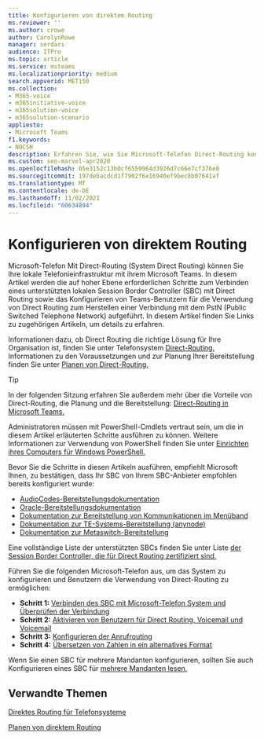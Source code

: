 ```yaml
---
title: Konfigurieren von direktem Routing
ms.reviewer: ''
ms.author: crowe
author: CarolynRowe
manager: serdars
audience: ITPro
ms.topic: article
ms.service: msteams
ms.localizationpriority: medium
search.appverid: MET150
ms.collection:
- M365-voice
- m365initiative-voice
- m365solution-voice
- m365solution-scenario
appliesto:
- Microsoft Teams
f1.keywords:
- NOCSH
description: Erfahren Sie, wie Sie Microsoft-Telefon Direct-Routing konfigurieren, um Ihre lokale Telefonieinfrastruktur mit Microsoft Teams.
ms.custom: seo-marvel-apr2020
ms.openlocfilehash: 05e3152c13b0cf6559964d3926d7c66e7cf376e8
ms.sourcegitcommit: 197debacdcd1f7902f6e16940ef9bec8b07641af
ms.translationtype: MT
ms.contentlocale: de-DE
ms.lasthandoff: 11/02/2021
ms.locfileid: "60634894"
---
```

# <a name="configure-direct-routing"></a>Konfigurieren von direktem Routing

Microsoft-Telefon Mit Direct-Routing (System Direct Routing) können Sie Ihre lokale Telefonieinfrastruktur mit ihrem Microsoft Teams. In diesem Artikel werden die auf hoher Ebene erforderlichen Schritte zum Verbinden eines unterstützten lokalen Session Border Controller (SBC) mit Direct Routing sowie das Konfigurieren von Teams-Benutzern für die Verwendung von Direct Routing zum Herstellen einer Verbindung mit dem PstN (Public Switched Telephone Network) aufgeführt. In diesem Artikel finden Sie Links zu zugehörigen Artikeln, um details zu erfahren.  

Informationen dazu, ob Direct Routing die richtige Lösung für Ihre Organisation ist, finden Sie unter Telefonsystem [Direct-Routing.](direct-routing-landing-page.md) Informationen zu den Voraussetzungen und zur Planung Ihrer Bereitstellung finden Sie unter [Planen von Direct-Routing.](direct-routing-plan.md)

> [!Tip]
> In der folgenden Sitzung erfahren Sie außerdem mehr über die Vorteile von Direct-Routing, die Planung und die Bereitstellung: [Direct-Routing in Microsoft Teams.](https://aka.ms/teams-direct-routing)

Administratoren müssen mit PowerShell-Cmdlets vertraut sein, um die in diesem Artikel erläuterten Schritte ausführen zu können. Weitere Informationen zur Verwendung von PowerShell finden Sie unter [Einrichten ihres Computers für Windows PowerShell.](/SkypeForBusiness/set-up-your-computer-for-windows-powershell/set-up-your-computer-for-windows-powershell) 

Bevor Sie die Schritte in diesen Artikeln ausführen, empfiehlt Microsoft Ihnen, zu bestätigen, dass Ihr SBC von Ihrem SBC-Anbieter empfohlen bereits konfiguriert wurde: 

- [AudioCodes-Bereitstellungsdokumentation](https://www.audiocodes.com/solutions-products/products/products-for-microsoft-365/direct-routing-for-microsoft-teams)
- [Oracle-Bereitstellungsdokumentation](https://www.oracle.com/industries/communications/enterprise-session-border-controller/microsoft.html)
- [Dokumentation zur Bereitstellung von Kommunikationen im Menüband](https://ribboncommunications.com/solutions/enterprise-solutions/microsoft-solutions/direct-routing-microsoft-teams-calling)
- [Dokumentation zur TE-Systems-Bereitstellung (anynode)](https://www.anynode.de/anynode-and-microsoft-teams/)
- [Dokumentation zur Metaswitch-Bereitstellung](https://www.metaswitch.com/products/core-network/perimeta-sbc)

Eine vollständige Liste der unterstützten SBCs finden Sie unter Liste [der Session Border Controller, die für Direct Routing zertifiziert sind.](direct-routing-border-controllers.md)

Führen Sie die folgenden Microsoft-Telefon aus, um das System zu konfigurieren und Benutzern die Verwendung von Direct-Routing zu ermöglichen: 

- **Schritt 1:** [Verbinden des SBC mit Microsoft-Telefon System und Überprüfen der Verbindung](direct-routing-connect-the-sbc.md)
- **Schritt 2:** [Aktivieren von Benutzern für Direct Routing, Voicemail und Voicemail](direct-routing-enable-users.md)
- **Schritt 3:** [Konfigurieren der Anrufrouting](direct-routing-voice-routing.md)
- **Schritt 4:** [Übersetzen von Zahlen in ein alternatives Format](direct-routing-translate-numbers.md) 

Wenn Sie einen SBC für mehrere Mandanten konfigurieren, sollten Sie auch Konfigurieren eines SBC für [mehrere Mandanten lesen.](direct-routing-sbc-multiple-tenants.md)


## <a name="related-topics"></a>Verwandte Themen

[Direktes Routing für Telefonsysteme](direct-routing-landing-page.md)

[Planen von direktem Routing](direct-routing-plan.md)